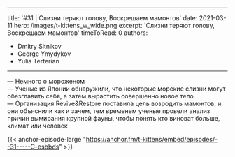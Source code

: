 
---
title: '#31 | Cлизни теряют голову, Воскрешаем мамонтов'
date: 2021-03-11
hero: /images/t-kittens_w_wide.png
excerpt: 'Cлизни теряют голову, Воскрешаем мамонтов'
timeToRead: 0
authors:
  - Dmitry Sitnikov
  - George Ymydykov
  - Yulia Terterian
---

— Немного о мороженом<br/>
— Ученые из Японии обнаружили, что некоторые морские слизни могут обезглавить себя, а затем вырастить совершенно новое тело <br/>
— Организация Revive&Restore поставила цель возродить мамонтов, и они объяснили как и зачем, тем временем ученые провели анализ причин вымирания крупной фауны, чтобы понять кто виноват больше, климат или человек

{{< anchor-episode-large "https://anchor.fm/t-kittens/embed/episodes/--31-----C-esbbds" >}}
